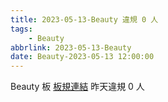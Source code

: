 ```yaml
---
title: 2023-05-13-Beauty 違規 0 人
tags:
    - Beauty
abbrlink: 2023-05-13-Beauty
date: Beauty-2023-05-13 12:00:00
---
```

Beauty 板 [板規連結](https://www.ptt.cc/bbs/Beauty/M.1630069980.A.84B.html)
昨天違規 0 人
